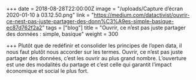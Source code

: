+++
date = 2018-08-28T22:00:00Z
image = "/uploads/Capture d’écran 2020-01-10 à 03.12.50.png"
link = "https://medium.com/datactivist/ouvrir-ce-nest-pas-juste-partager-des-donn%C3%A9es-simple-basique-ec87d762f2a2"
tags = ["blog"]
title = "Ouvrir, ce n’est pas juste partager des données : simple, basique"
weight = 300

+++
Plutôt que de redéfinir et consolider les principes de l’open data, il nous faut plutôt nous accorder sur les termes. Ouvrir, ce n’est pas juste partager des données, c’est les ouvrir au plus grand nombre. L’ouverture est une des modalités du partage et c’est celle qui garantit l’impact économique et social le plus fort.